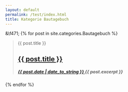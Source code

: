 ```yaml
---
layout: default
permalink: /test/index.html 
title: Kategorie Bautagebuch
---
```


<style>
    .component{
  font-family: "Helvetica Neue","Helvetica",Helvetica,Arial,sans-serif;
  width: 750px;
  margin:0 auto;
  padding: 3rem;
}

.component blockquote.quote {
    position: relative; 
    text-align: center;
    padding: 1rem 1.2rem;
    width: 80%;  /* create space for the quotes */
    color: #484748;
    margin: 1rem auto 2rem;
}
.component blockquote.EN {
    background:
    linear-gradient(to right, #039be5 4px, transparent 4px) 0 100%,
    linear-gradient(to left, #039be5 4px, transparent 4px) 100% 0,
    linear-gradient(to bottom, #039be5 4px, transparent 4px) 100% 0,
    linear-gradient(to top, #039be5 4px, transparent 4px) 0 100%;
    background-repeat: no-repeat;
    background-size: 20px 20px;
}

.component blockquote.DE {
    background:
    linear-gradient(to right, #039be5 4px, transparent 4px) 0% 0%,
    linear-gradient(to bottom, #039be5 4px, transparent 4px) 0% 0%,
    linear-gradient(to left, #039be5 4px, transparent 4px) 100% 100%,
    linear-gradient(to top, #039be5 4px, transparent 4px) 100% 100%;
    background-repeat: no-repeat;
    background-size: 20px 20px;
}
    

/* -- create the quotation marks -- */
.component blockquote.quote:before,
.component blockquote.quote:after{
    font-family: FontAwesome;
    position: absolute;
    color: #039be5;
    font-size: 34px;
}

.component blockquote.EN:before{
    content: "\f10d";
    top: -12px;
    margin-right: -20px;
    right: 100%;
}
.component blockquote.EN:after{
    content: "\f10e";
    margin-left: -20px;
    left: 100%;  
    top: auto;
    bottom: -20px;
}
.component blockquote.DE:before{
    content: "\f10e";
    margin-right: -20px;
    bottom: -20px;
    right: 100%;
}
.component blockquote.DE:after{
    content: "\f10d";
    margin-left: -20px;
    left: 100%;  
    top: -20px;
    bottom: auto;
}

.zitat1 {
  position: relative;
  font-family: 'Verdana', serif;
  font-size: 2.4em;
  line-height: 1.5em;
}
.zitat1 cite {
  font-family: 'Verdana', sans-serif;
  font-size: 0.6em;
  font-weight: 700;
  color: #bdbec0;
  float: right;
}
.zitat1 cite:before {
  content: '\2015'' ';
}
.zitat1:after {
  content: '\201d';
  position: absolute;
  top: 0.28em;
  right: 0px;
  font-size: 6em;
  font-style: italic;
  color: #bdbec0;
  z-index: -1;
}
.sidekick {
  position: relative;
  padding-left: 1em;
  border-left: 0.2em solid #039be5;
  font-family: 'Roboto', serif;
  font-size: 2.4em;
  line-height: 1.5em;
  font-weight: 100;
}
.sidekick:before, .sidekick:after {
  font-family: Calibri;
    color: #039be5;
    font-size: 34px;
}
.sidekick:before {content: '\201e'}
.sidekick:after {content: '\201c';}
.sidekick cite {font-size: 50%; text-align:center; top:50%}
.sidekick cite:before {content: ' \2015 '}
</style>
&\f471;
{% for post in site.categories.Bautagebuch %} 

<Blockquote class="callout quote de genericon genericon-{{ post.layout }}">
<span class="screen-reader-text">{{ post.title }}</span>
<h2 class="entry-title">
<a href="{{ post.url }}" rel="bookmark">{{ post.title }}</a>
</h2>
<h5 class="entry-date">
<a href="{{ post.url }}" title="{{ post.title }}" rel="bookmark">
<time class="entry-date" datetime="{{ post.date | date_to_string }}" pubdate>{{ post.date | date_to_string }} </time>
</a>
{{ post.excerpt }}
</h5>
</blockquote>

{% endfor %}
